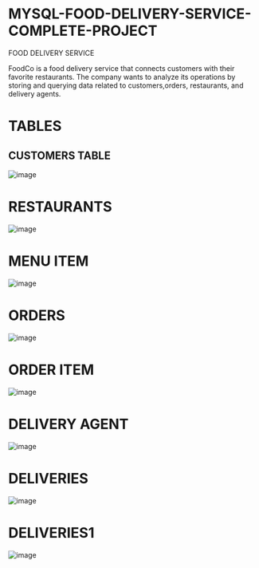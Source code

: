 # MYSQL-FOOD-DELIVERY-SERVICE-COMPLETE-PROJECT
FOOD DELIVERY SERVICE

FoodCo is a food delivery service that connects customers with their favorite restaurants. The company wants to analyze its operations by storing and querying data related to customers,orders, restaurants, and delivery agents.

# TABLES
## CUSTOMERS TABLE
![image](https://github.com/user-attachments/assets/85659c9a-f913-4ca8-baf2-1021b521c8a7)

# RESTAURANTS
![image](https://github.com/user-attachments/assets/ac4b1afc-c5e5-4001-83cd-4998d2a1c83e)

# MENU ITEM
![image](https://github.com/user-attachments/assets/c2ad4c1c-a542-434f-8395-bca9e5269242)

# ORDERS
![image](https://github.com/user-attachments/assets/e942c13e-47f3-4eea-9f08-5b83cee86abb)

# ORDER ITEM
![image](https://github.com/user-attachments/assets/8a6388be-8364-46b5-ac11-b9e22c0e49fb)

# DELIVERY AGENT
![image](https://github.com/user-attachments/assets/2cedb390-5615-4a67-8345-53fba129dd0a)

# DELIVERIES
![image](https://github.com/user-attachments/assets/ea1cc1ff-5268-4d26-bacb-68253174f8c4)

# DELIVERIES1
![image](https://github.com/user-attachments/assets/8cd52db3-a183-4992-ab16-10419b1ab3af)



